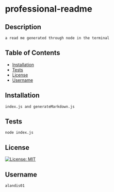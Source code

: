 # professional-readme

  ## Description
    a read me generated through node in the terminal

  ## Table of Contents
  - [Installation](#installation)
  - [Tests](#tests)
  - [License](#license)
  - [Username](#username)

  ## Installation
    index.js and generateMarkdown.js

  ## Tests
    node index.js

  ## License 
[![License: MIT](https://img.shields.io/badge/License-MIT-yellow.svg)](https://opensource.org/licenses/MIT)
    
  ## Username
    alandis01
